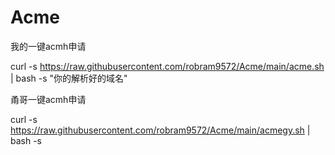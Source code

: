 # Acme

我的一键acmh申请

curl -s https://raw.githubusercontent.com/robram9572/Acme/main/acme.sh | bash -s "你的解析好的域名"

甬哥一键acmh申请

curl -s https://raw.githubusercontent.com/robram9572/Acme/main/acmegy.sh | bash -s
